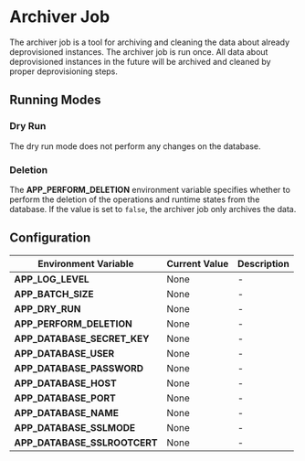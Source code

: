 # Archiver Job

The archiver job is a tool for archiving and cleaning the data about already deprovisioned instances. The archiver job is run once. All data about deprovisioned instances in the future will be archived and cleaned by proper deprovisioning steps.

## Running Modes

### Dry Run

The dry run mode does not perform any changes on the database.

### Deletion

The **APP_PERFORM_DELETION** environment variable specifies whether to perform the deletion of the operations and runtime states from the database.
If the value is set to `false`, the archiver job only archives the data.

## Configuration

| Environment Variable | Current Value | Description |
|---------------------|------------------------------|---------------------------------------------------------------|
| **APP_LOG_LEVEL** | None | - |
| **APP_BATCH_SIZE** | None | - |
| **APP_DRY_RUN** | None | - |
| **APP_PERFORM_DELETION** | None | - |
| **APP_DATABASE_SECRET_&#x200b;KEY** | None | - |
| **APP_DATABASE_USER** | None | - |
| **APP_DATABASE_&#x200b;PASSWORD** | None | - |
| **APP_DATABASE_HOST** | None | - |
| **APP_DATABASE_PORT** | None | - |
| **APP_DATABASE_NAME** | None | - |
| **APP_DATABASE_SSLMODE** | None | - |
| **APP_DATABASE_&#x200b;SSLROOTCERT** | None | - |
